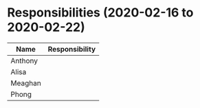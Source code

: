 # Responsibilities (2020-02-16 to 2020-02-22)

| Name | Responsibility |
|----|------------|
| Anthony | |
| Alisa |  |
| Meaghan |  |
| Phong |  |
